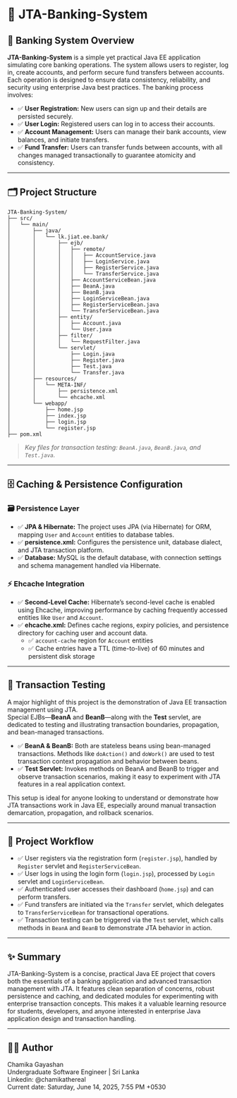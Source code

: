# 🚀 JTA-Banking-System

## 🏦 Banking System Overview

**JTA-Banking-System** is a simple yet practical Java EE application simulating core banking operations. The system allows users to register, log in, create accounts, and perform secure fund transfers between accounts. Each operation is designed to ensure data consistency, reliability, and security using enterprise Java best practices. The banking process involves:

- ✅ **User Registration:** New users can sign up and their details are persisted securely.
- ✅ **User Login:** Registered users can log in to access their accounts.
- ✅ **Account Management:** Users can manage their bank accounts, view balances, and initiate transfers.
- ✅ **Fund Transfer:** Users can transfer funds between accounts, with all changes managed transactionally to guarantee atomicity and consistency.

---

## 🗂️ Project Structure

```
JTA-Banking-System/
├── src/
│   └── main/
│       ├── java/
│       │   └── lk.jiat.ee.bank/
│       │       ├── ejb/
│       │       │   ├── remote/
│       │       │   │   ├── AccountService.java
│       │       │   │   ├── LoginService.java
│       │       │   │   ├── RegisterService.java
│       │       │   │   └── TransferService.java
│       │       │   ├── AccountServiceBean.java
│       │       │   ├── BeanA.java
│       │       │   ├── BeanB.java
│       │       │   ├── LoginServiceBean.java
│       │       │   ├── RegisterServiceBean.java
│       │       │   └── TransferServiceBean.java
│       │       ├── entity/
│       │       │   ├── Account.java
│       │       │   └── User.java
│       │       ├── filter/
│       │       │   └── RequestFilter.java
│       │       └── servlet/
│       │           ├── Login.java
│       │           ├── Register.java
│       │           ├── Test.java
│       │           └── Transfer.java
│       ├── resources/
│       │   └── META-INF/
│       │       ├── persistence.xml
│       │       └── ehcache.xml
│       └── webapp/
│           ├── home.jsp
│           ├── index.jsp
│           ├── login.jsp
│           └── register.jsp
├── pom.xml
```
> *Key files for transaction testing: `BeanA.java`, `BeanB.java`, and `Test.java`.*

---

## 🗄️ Caching & Persistence Configuration

### 🗃️ Persistence Layer

- ✅ **JPA & Hibernate:** The project uses JPA (via Hibernate) for ORM, mapping `User` and `Account` entities to database tables.
- ✅ **persistence.xml:** Configures the persistence unit, database dialect, and JTA transaction platform.
- ✅ **Database:** MySQL is the default database, with connection settings and schema management handled via Hibernate.

### ⚡ Ehcache Integration

- ✅ **Second-Level Cache:** Hibernate’s second-level cache is enabled using Ehcache, improving performance by caching frequently accessed entities like `User` and `Account`.
- ✅ **ehcache.xml:** Defines cache regions, expiry policies, and persistence directory for caching user and account data.
  - ✅ `account-cache` region for `Account` entities
  - ✅ Cache entries have a TTL (time-to-live) of 60 minutes and persistent disk storage

---

## 🔄 Transaction Testing

A major highlight of this project is the demonstration of Java EE transaction management using JTA.  
Special EJBs—**BeanA** and **BeanB**—along with the **Test** servlet, are dedicated to testing and illustrating transaction boundaries, propagation, and bean-managed transactions.

- ✅ **BeanA & BeanB:** Both are stateless beans using bean-managed transactions. Methods like `doAction()` and `doWork()` are used to test transaction context propagation and behavior between beans.
- ✅ **Test Servlet:** Invokes methods on BeanA and BeanB to trigger and observe transaction scenarios, making it easy to experiment with JTA features in a real application context.

This setup is ideal for anyone looking to understand or demonstrate how JTA transactions work in Java EE, especially around manual transaction demarcation, propagation, and rollback scenarios.

---

## 🔁 Project Workflow

- ✅ User registers via the registration form (`register.jsp`), handled by `Register` servlet and `RegisterServiceBean`.
- ✅ User logs in using the login form (`login.jsp`), processed by `Login` servlet and `LoginServiceBean`.
- ✅ Authenticated user accesses their dashboard (`home.jsp`) and can perform transfers.
- ✅ Fund transfers are initiated via the `Transfer` servlet, which delegates to `TransferServiceBean` for transactional operations.
- ✅ Transaction testing can be triggered via the `Test` servlet, which calls methods in `BeanA` and `BeanB` to demonstrate JTA behavior in action.

---

## ✨ Summary

JTA-Banking-System is a concise, practical Java EE project that covers both the essentials of a banking application and advanced transaction management with JTA. It features clean separation of concerns, robust persistence and caching, and dedicated modules for experimenting with enterprise transaction concepts. This makes it a valuable learning resource for students, developers, and anyone interested in enterprise Java application design and transaction handling.

---

## 🧑‍💻 Author

Chamika Gayashan  
Undergraduate Software Engineer | Sri Lanka  
Linkedin: @chamikathereal  
Current date: Saturday, June 14, 2025, 7:55 PM +0530
